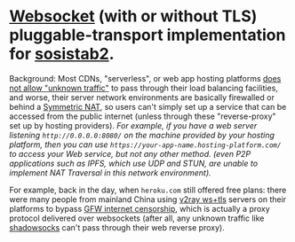 # [Websocket](https://developer.mozilla.org/en-US/docs/Web/API/WebSocket) (with or without TLS) pluggable-transport implementation for [sosistab2](https://github.com/geph-official/sosistab2).

Background: Most CDNs, "serverless", or web app hosting platforms [does not allow "unknown traffic"](https://quicwg.org/ops-drafts/draft-ietf-quic-applicability.html#name-the-necessity-of-fallback) to pass through their load balancing facilities, and worse, their server network environments are basically firewalled or behind a [Symmetric NAT](https://www.zerotier.com/blog/the-state-of-nat-traversal/), so users can't simply set up a service that can be accessed from the public internet (unless through these "reverse-proxy" set up by hosting providers). _For example, if you have a web server listening `http://0.0.0.0:8080/` on the machine provided by your hosting platform, then you can use `https://your-app-name.hosting-platform.com/` to access your Web service, but not any other method. (even P2P applications such as IPFS, which use UDP and STUN, are unable to implement NAT Traversal in this network environment)._

For example, back in the day, when `heroku.com` still offered free plans: there were many people from mainland China using [v2ray ws+tls](https://www.v2fly.org/v5/config/stream/websocket.html) servers on their platforms to bypass [GFW internet censorship](https://en.wikipedia.org/wiki/Great_Firewall), which is actually a proxy protocol delivered over websockets (after all, any unknown traffic like [shadowsocks](https://shadowsocks.org/) can't pass through their web reverse proxy).

